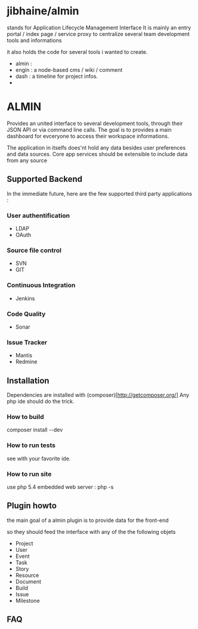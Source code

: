 jibhaine/almin
========

stands for Application Lifecycle Management Interface
It is mainly an entry portal / index page / service proxy to centralize several team development tools and informations

it also holds the code for several tools i wanted to create.
* almin :
* engin : a node-based cms / wiki / comment
* dash : a timeline for project infos.
*

# ALMIN

Provides an united interface to several development tools, through their JSON API or via command line calls.
The goal is to provides a main dashboard for evceryone to access their workspace informations.

The application in itselfs does'nt hold any data besides user preferences and data sources.
Core app services should be extensible to include data from any source


## Supported Backend

In the immediate future, here are the few supported third party applications :


### User authentification

* LDAP
* OAuth

### Source file control

* SVN
* GIT

### Continuous Integration

* Jenkins

### Code Quality

* Sonar

### Issue Tracker

* Mantis
* Redmine


## Installation

Dependencies are installed with (composer)[http://getcomposer.org/]
Any php ide should do the trick.

### How to build

  composer install --dev

### How to run tests

  see with your favorite ide.

### How to run site

use php 5.4 embedded web server : php -s


## Plugin howto

the main goal of a almin plugin is to provide data for the front-end

so they  should feed the interface with any of the the following objets
* Project
* User
* Event
* Task
* Story
* Resource
* Document
* Build
* Issue
* Milestone

## FAQ

